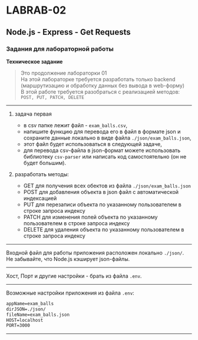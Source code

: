 # LABRAB-02  

## Node.js - Express - Get Requests  

### Задания для лабораторной работы  

**Техническое задание**  

> Это продолжение лабораторки 01  
> На этой лабораторке требуется разработать только backend (маршрутизацию и обработку данных без вывода в web-форму)  
> В этой работе требуется разобраться с реализацией методов: `POST, PUT, PATCH, DELETE`  

---  

1) задача первая  
   - в csv папке лежит файл - `exam_balls.csv`,  
   - напишите функцию для перевода его в файл в формате json и сохраните данные локально в виде файла `./json/exam_balls.json`,  
   - этот файл будет использоваться в следующей задаче,  
   - для перевода csv-файла в json-формат можете использовать библиотеку `csv-parser` или написать код самостоятельно (он не будет большим).  

2) разработать методы:  
   - GET для получения всех обектов из файла `./json/exam_balls.json`  
   - POST для добавления объекта в json файл с автоматической индексацией  
   - PUT для перезаписи объекта по указанному пользователем в строке запроса индексу  
   - PATCH для изменения полей объекта по указанному пользователем в строке запроса индексу  
   - DELETE для удаления объекта по указанному пользователем в строке запроса индексу  

---  

Входной файл для работы приложения расположен локально `./json/`.  
Не забывайте, что Node.js кэширует json-файлы.  

---  

Хост, Порт и другие настройки - брать из файла `.env`.  

---  

Возможные настройки приложения из файла `.env`:  

```txt
appName=exam_balls
dirJSON=./json/
fileName=exam_balls.json
HOST=localhost
PORT=3000
```

---  
